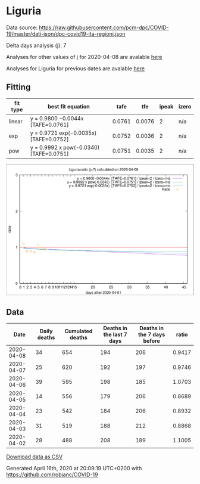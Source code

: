# Liguria

Data source: https://raw.githubusercontent.com/pcm-dpc/COVID-19/master/dati-json/dpc-covid19-ita-regioni.json

Delta days analysis (j): 7

Analyses for other values of j for 2020-04-08 are avalable [here](../2020-04-08/README.md)

Analyses for Liguria for previous dates are avalable [here](../README.md)

## Fitting 
|fit type|best fit equation|tafe|tfe|ipeak|izero|
|-------|-----|--------|------|---|---|
|linear|y = 0.9800 -0.0044x  [TAFE=0.0761]|0.0761|0.0076|2|n/a|
|exp|y = 0.9721 exp(-0.0035x)  [TAFE=0.0752]|0.0752|0.0036|2|n/a|
|pow|y = 0.9992 x pow(-0.0340)  [TAFE=0.0751]|0.0751|0.0035|2|n/a|

![Plot](COVID-19_liguria_j7_2020-04-08.png)

## Data
|Date|Daily deaths|Cumulated deaths|Deaths in the last 7 days|Deaths in the 7 days before|ratio|
|----|----------|-----------|-------|--------------------|-----|
|2020-04-08|34|654|194|206|0.9417|
|2020-04-07|25|620|192|197|0.9746|
|2020-04-06|39|595|198|185|1.0703|
|2020-04-05|14|556|179|206|0.8689|
|2020-04-04|23|542|184|206|0.8932|
|2020-04-03|31|519|188|212|0.8868|
|2020-04-02|28|488|208|189|1.1005|

[Download data as CSV](COVID-19_liguria_j7_2020-04-08.csv)

Generated April 16th, 2020 at 20:09:19 UTC+0200 with https://github.com/robianc/COVID-19
